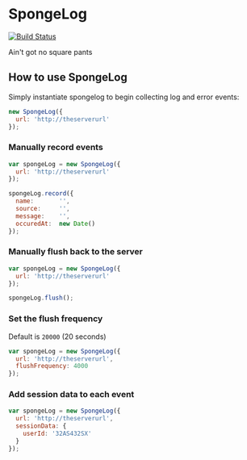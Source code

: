 SpongeLog
=========

[![Build Status](https://travis-ci.org/hojberg/spongelog.png)](https://travis-ci.org/hojberg/spongelog)

Ain't got no square pants

## How to use SpongeLog

Simply instantiate spongelog to begin collecting log and error events:

```javascript
new SpongeLog({
  url: 'http://theserverurl'
});
```

### Manually record events
```javascript
var spongeLog = new SpongeLog({
  url: 'http://theserverurl'
});

spongeLog.record({
  name:       '',
  source:     '',
  message:    '',
  occuredAt:  new Date()
});
```

### Manually flush back to the server
```javascript
var spongeLog = new SpongeLog({
  url: 'http://theserverurl'
});

spongeLog.flush();
```

### Set the flush frequency
Default is `20000` (20 seconds)

```javascript
var spongeLog = new SpongeLog({
  url: 'http://theserverurl',
  flushFrequency: 4000
});
```

### Add session data to each event
```javascript
var spongeLog = new SpongeLog({
  url: 'http://theserverurl',
  sessionData: {
    userId: '32AS432SX'
  }
});
```

